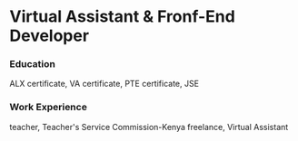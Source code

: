 # Virtual Assistant & Fronf-End Developer

### Education
ALX certificate, VA
certificate, PTE
certificate, JSE

### Work Experience
teacher, Teacher's Service Commission-Kenya
freelance, Virtual Assistant

